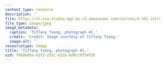 ```yaml
---
content_type: resource
description: ''
file: https://ol-ocw-studio-app-qa.s3.amazonaws.com/courses/4-341-introduction-to-photography-and-related-media-fall-2007/f40de6bee372252c631bbd0cc9f54fd5_tseng1.jpg
file_type: image/jpeg
image_metadata:
  caption: 'Tiffany Tseng, photograph #1.'
  credit: 'Credit: Image courtesy of Tiffany Tseng.'
  image-alt: ''
resourcetype: Image
title: 'Tiffany Tseng, photograph #1.'
uid: f40de6be-e372-252c-631b-bd0cc9f54fd5
---
```

